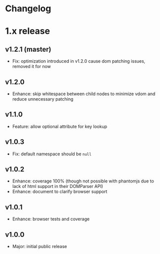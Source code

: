 
Changelog
=========


# 1.x release

## v1.2.1 (master)

- Fix: optimization introduced in v1.2.0 cause dom patching issues, removed it for now

## v1.2.0

- Enhance: skip whitespace between child nodes to minimize vdom and reduce unnecessary patching

## v1.1.0

- Feature: allow optional attribute for key lookup

## v1.0.3

- Fix: default namespace should be `null`

## v1.0.2

- Enhance: coverage 100% (though not possible with phantomjs due to lack of html support in their DOMParser API)
- Enhance: document to clarify browser support

## v1.0.1

- Enhance: browser tests and coverage

## v1.0.0

- Major: initial public release
